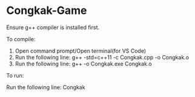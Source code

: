 # Congkak-Game
Ensure g++ compiler is installed first.

To compile:

1. Open command prompt/Open terminal(for VS Code)
2. Run the following line: g++ -std=c++11 -c Congkak.cpp -o Congkak.o
3. Run the following line: g++ -o Congkak.exe Congkak.o

To run:

Run the following line: Congkak
